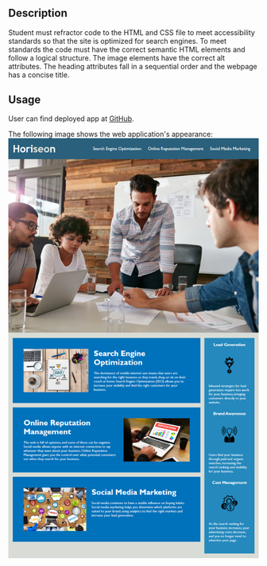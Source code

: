 # <Challenge-1-Horiseon>

## Description

Student must refractor code to the HTML and CSS file to meet accessibility standards so that the
site is optimized for search engines. To meet standards the code must have the correct semantic HTML 
elements and follow a logical structure. The image elements have the correct alt attributes. The heading attributes fall in a sequential order and the webpage has a concise title.


## Usage

User can find deployed app at [GitHub](https://github.com/Babylex710/challenge-1-horiseon).

The following image shows the web application's appearance:
![alt screenshot](./assets/images/horiseon-HW.png)


